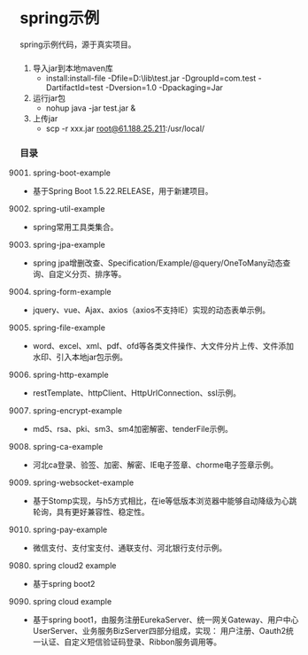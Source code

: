 # spring示例
spring示例代码，源于真实项目。

### 
1. 导入jar到本地maven库
   * install:install-file -Dfile=D:\lib\test.jar -DgroupId=com.test -DartifactId=test -Dversion=1.0 -Dpackaging=Jar
2. 运行jar包
   * nohup java -jar test.jar &
3. 上传jar
   * scp -r xxx.jar root@61.188.25.211:/usr/local/

### 目录
9001. spring-boot-example
   * 基于Spring Boot 1.5.22.RELEASE，用于新建项目。
9002. spring-util-example
   * spring常用工具类集合。 
9003. spring-jpa-example
   * spring jpa增删改查、Specification/Example/@query/OneToMany动态查询、自定义分页、排序等。
9004. spring-form-example
   * jquery、vue、Ajax、axios（axios不支持IE）实现的动态表单示例。
9005. spring-file-example
   * word、excel、xml、pdf、ofd等各类文件操作、大文件分片上传、文件添加水印、引入本地jar包示例。
9006. spring-http-example
   * restTemplate、httpClient、HttpUrlConnection、ssl示例。
9007. spring-encrypt-example
   * md5、rsa、pki、sm3、sm4加密解密、tenderFile示例。
9008. spring-ca-example
   * 河北ca登录、验签、加密、解密、IE电子签章、chorme电子签章示例。
9009. spring-websocket-example
   * 基于Stomp实现，与h5方式相比，在ie等低版本浏览器中能够自动降级为心跳轮询，具有更好兼容性、稳定性。
9010. spring-pay-example
   * 微信支付、支付宝支付、通联支付、河北银行支付示例。



9080. spring cloud2 example
   * 基于spring boot2

9090. spring cloud example
   * 基于spring boot1，由服务注册EurekaServer、统一网关Gateway、用户中心UserServer、业务服务BizServer四部分组成，实现：
用户注册、Oauth2统一认证、自定义短信验证码登录、Ribbon服务调用等。